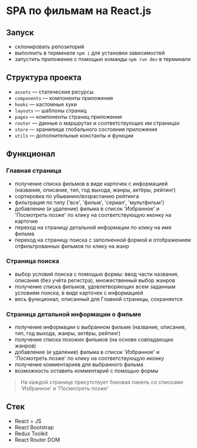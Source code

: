 # SPA по фильмам на React.js

## Запуск
* склонировать репозиторий
* выполнить в терминале `npm i` для установки зависимостей
* запустить приложение с помощью команды `npm run dev` в терминале

## Структура проекта
* `assets` — статические ресурсы
* `components` — компоненты приложения
* `hooks` — кастомные хуки
* `layouts` — шаблоны страниц
* `pages` — компоненты страниц приложения
* `router` — данные о маршрутах и соответствующих им страницах
* `store` — хранилище глобального состояния приложения  
* `utils` — дополнительные константы и функции

## Функционал
### Главная страница
* получение списка фильмов в виде карточек с информацией (название, описание, тип, год выхода, жанры, актёры, рейтинг)
* сортировка по убыванию/возрастанию рейтинга
* фильтрация по типу ('все', 'фильм', 'сериал', 'мультфильм')
* добавление (и удаление) фильма в список 'Избранное' и 'Посмотреть позже' по клику на соответствующую иконку на карточке
* переход на страницу детальной информации по клику на имя фильма
* переход на страницу поиска с заполненной формой и отображением отфильтрованных фильмов по клику на жанр

### Страница поиска
* выбор условий поиска с помощью формы: ввод части названия, описания (без учёта регистра), множественный выбор жанров
* получение списка фильмов, удовлетворяющих всем заданным условиям поиска, в виде карточек с информацией
* весь функционал, описанный для Главной страницы, сохраняется

### Страница детальной информации о фильме
* получение информации о выбранном фильме (название, описание, тип, год выхода, жанры, актёры, рейтинг)
* получение списка похожих фильмов (на основе совпадающих жанров)
* добавление (и удаление) фильма в список 'Избранное' и 'Посмотреть позже' по клику на соответствующую иконку
* получение комментариев для выбранного фильма
* возможность оставить комментарий с помощью формы

> На каждой странице присутствует боковая панель со списками 'Избранное' и 'Посмотреть позже'

## Стек
* React + JS
* React Bootstrap
* Redux Toolkit
* React Router DOM
